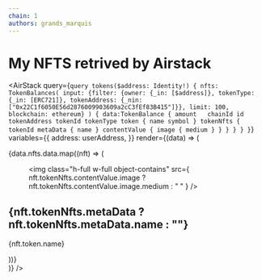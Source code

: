 ```yaml
---
chain: 1
authors: grands_marquis
---
```

<div class="p-5">

# My NFTS retrived by Airstack

<AirStack
  query={`
query tokens($address: Identity!) {
  nfts: TokenBalances(
    input: {filter: {owner: {_in: [$address]}, tokenType: {_in: [ERC721]}, tokenAddress: {_nin: ["0x22C1f6050E56d2876009903609a2cC3fEf83B415"]}}, limit: 100, blockchain: ethereum}
  ) {
    data:TokenBalance {
      amount  
      chainId
      id
      tokenAddress
      tokenId
      tokenType
      token {
        name
        symbol
      }
      tokenNfts {
        tokenId
        metaData {
          name
        }
        contentValue {
          image {
            medium
          }
        }
      }
    }
  }
}
`}
  variables={{
    address: userAddress,
  }}
  render={(data) => (
    <div class="grid grid-cols-3 grid-flow-row gap-2 sm:grid-cols-1 md:grid-cols-1 lg:grid-cols-3 xl:grid-cols-4">
      {data.nfts.data.map((nft) => (
        <div
          key={nft.id}
          class="card w-full p-4  bg-base-100 shadow-xl image-full"
        >
          <figure class="h-full w-full m-0 p-0">
            <img
              class="h-full w-full object-contains"
              src={
                nft.tokenNfts.contentValue.image
                  ? nft.tokenNfts.contentValue.image.medium
                  : " "
              }
            />
          </figure>
          <div class="card-body">
            <h2 class="card-title text-white">
              {nft.tokenNfts.metaData ? nft.tokenNfts.metaData.name : ""}
            </h2>
            <p>{nft.token.name}</p>
          </div>
        </div>
      ))}
    </div>
  )}
/>

</div>